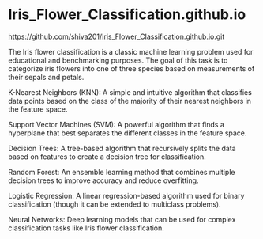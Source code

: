 # Iris_Flower_Classification.github.io

https://github.com/shiva201/Iris_Flower_Classification.github.io.git

The Iris flower classification is a classic machine learning problem used for educational and benchmarking purposes. The goal of this task is to categorize iris flowers into one of three species based on measurements of their sepals and petals.


K-Nearest Neighbors (KNN): A simple and intuitive algorithm that classifies data points based on the class of the majority of their nearest neighbors in the feature space.

Support Vector Machines (SVM): A powerful algorithm that finds a hyperplane that best separates the different classes in the feature space.

Decision Trees: A tree-based algorithm that recursively splits the data based on features to create a decision tree for classification.

Random Forest: An ensemble learning method that combines multiple decision trees to improve accuracy and reduce overfitting.

Logistic Regression: A linear regression-based algorithm used for binary classification (though it can be extended to multiclass problems).

Neural Networks: Deep learning models that can be used for complex classification tasks like Iris flower classification.

